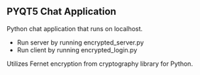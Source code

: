 ## PYQT5 Chat Application

Python chat application that runs on localhost.

* Run server by running encrypted_server.py
* Run client by running encrypted_login.py

Utilizes Fernet encryption from cryptography library for Python.
